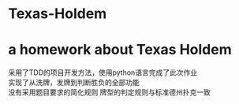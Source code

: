 # Texas-Holdem
a homework about Texas Holdem
===
采用了TDD的项目开发方法，使用python语言完成了此次作业 <br>
实现了从洗牌，发牌到判断胜负的全部功能 <br>
没有采用题目要求的简化规则 牌型的判定规则与标准德州扑克一致
